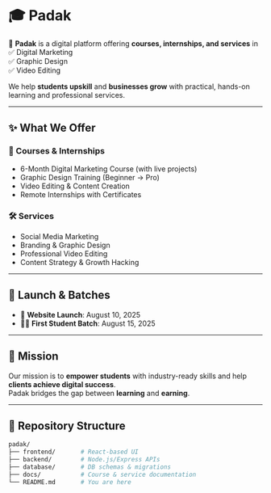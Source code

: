 # 🎓 Padak

🚀 **Padak** is a digital platform offering **courses, internships, and services** in  
✅ Digital Marketing  
✅ Graphic Design  
✅ Video Editing  

We help **students upskill** and **businesses grow** with practical, hands-on learning and professional services.

---

## ✨ What We Offer

### 🎯 Courses & Internships
- 6-Month Digital Marketing Course (with live projects)
- Graphic Design Training (Beginner → Pro)
- Video Editing & Content Creation
- Remote Internships with Certificates

### 🛠 Services
- Social Media Marketing
- Branding & Graphic Design
- Professional Video Editing
- Content Strategy & Growth Hacking

---

## 📅 Launch & Batches
- 📢 **Website Launch**: August 10, 2025  
- 🧑‍🎓 **First Student Batch**: August 15, 2025  

---

## 🚀 Mission
Our mission is to **empower students** with industry-ready skills and help **clients achieve digital success**.  
Padak bridges the gap between **learning** and **earning**.

---

## 📂 Repository Structure
```bash
padak/
├── frontend/       # React-based UI
├── backend/        # Node.js/Express APIs
├── database/       # DB schemas & migrations
├── docs/           # Course & service documentation
└── README.md       # You are here
